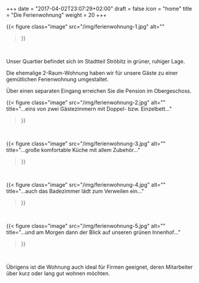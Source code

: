 +++
date = "2017-04-02T23:07:29+02:00"
draft = false
icon = "home"
title = "Die Ferienwohnung"
weight = 20
+++

{{< figure
  class="image"
  src="/img/ferienwohnung-1.jpg"
  alt=""
>}}
<br>

Unser Quartier befindet sich im Stadtteil Ströbitz in grüner, ruhiger Lage.

Die ehemalige 2-Raum-Wohnung haben wir für unsere Gäste zu einer gemütlichen Ferienwohnung umgestaltet.

Über einen separaten Eingang erreichen Sie die Pension im Obergeschoss.

{{< figure
  class="image"
  src="/img/ferienwohnung-2.jpg"
  alt=""
  title="...eins von zwei Gästezimmern mit Doppel- bzw. Einzelbett..."
>}}
<br>

{{< figure
  class="image"
  src="/img/ferienwohnung-3.jpg"
  alt=""
  title="...große komfortable Küche mit allem Zubehör..."
>}}
<br>

{{< figure
  class="image"
  src="/img/ferienwohnung-4.jpg"
  alt=""
  title="...auch das Badezimmer lädt zum Verweilen ein..."
>}}  
<br>

{{< figure
  class="image"
  src="/img/ferienwohnung-5.jpg"
  alt=""
  title="...und am Morgen dann der Blick auf unseren grünen Innenhof..."
>}}
<br>

Übrigens ist die Wohnung auch ideal für Firmen geeignet, deren Mitarbeiter über kurz oder lang gut wohnen möchten.
